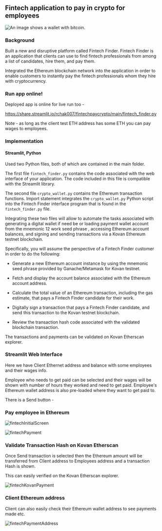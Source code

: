 ## Fintech application to pay in crypto for employees

![An image shows a wallet with bitcoin.](Images/19-4-challenge-image.png)

### Background

Built a new and disruptive platform called Fintech Finder. Fintech Finder is an application that clients can use to find fintech professionals from among a list of candidates, hire them, and pay them. 

Integrated the Ethereum blockchain network into the application in order to enable customers to instantly pay the fintech professionals whom they hire with cryptocurrency.





### Run app online!

Deployed app is online for live run too - 

https://share.streamlit.io/rchak007/fintechpaycrypto/main/fintech_finder.py

Note - as long as the client test ETH address has some ETH you can pay wages to employees.



### Implementation

#### Streamlit, Python 









Used two Python files, both of which are contained in the main folder.

The first file `fintech_finder.py` contains the code associated with the web interface of your application. The code included in this file is compatible with the Streamlit library. 

The second file  `crypto_wallet.py` contains the Ethereum transaction functions. Import statement integrates the `crypto_wallet.py` Python script into the Fintech Finder interface program that is found in the `fintech_finder.py` file.

Integrating these two files will allow to automate the tasks associated with generating a digital wallet if need be or loading payment wallet account from the mnemonic 12 work seed phrase , accessing Ethereum account balances, and signing and sending transactions via a Kovan Ethereum testnet blockchain.

Specifically, you will assume the perspective of a Fintech Finder customer in order to do the following:

* Generate a new Ethereum account instance by using the mnemonic seed phrase provided by Ganache/Metamask for Kovan testnet.

* Fetch and display the account balance associated with the Ethereum account address.

* Calculate the total value of an Ethereum transaction, including the gas estimate, that pays a Fintech Finder candidate for their work.

* Digitally sign a transaction that pays a Fintech Finder candidate, and send this transaction to the Kovan testnet blockchain.

* Review the transaction hash code associated with the validated blockchain transaction.

The transactions and payments can be validated on Kovan Etherscan explorer.



### Streamlit Web Interface

Here we have Client Ethernet address and balance with some employees and their wages info.

Employee who needs to get paid can be selected and their wages will be shown with number of hours they worked and need to get paid. Employee's Ethereum wallet address is also pre-loaded where they want to get paid to.

There is a Send button - 

### Pay employee in Ethereum

![fintechInitialScreen](Images/fintechInitialScreen.png)





![fintechPayment](Images/fintechPayment.png)



### Validate Transaction Hash on Kovan Etherscan

Once Send transaction is selected then the Ethereum amount will be transferred from Client address to Employees address and a transaction Hash is shown.

This can easily verified on the Kovan Etherscan explorer.

![fintechKovanPayment](Images/fintechKovanPayment.png)





### Client Ethereum address

Client can also easily check their Ethereum wallet address to see payments made etc.





![fintechPaymentAddress](Images/fintechPaymentAddress.png)
